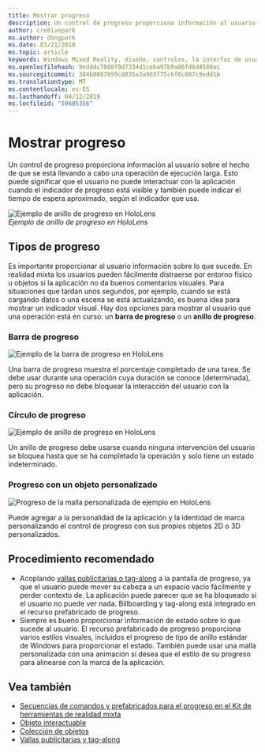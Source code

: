 ```yaml
---
title: Mostrar progreso
description: Un control de progreso proporciona información al usuario sobre el hecho de que se está llevando a cabo una operación de ejecución larga.
author: cre8ivepark
ms.author: dongpark
ms.date: 03/21/2018
ms.topic: article
keywords: Windows Mixed Reality, diseño, controles, la interfaz de usuario, experiencia de usuario
ms.openlocfilehash: 9edddc7800f0d7334d1ceba97b9a06fd6d4580ac
ms.sourcegitcommit: 384b0087899cd835a3a965f75c6f6c607c9edd1b
ms.translationtype: MT
ms.contentlocale: es-ES
ms.lasthandoff: 04/12/2019
ms.locfileid: "59605356"
---
```

# <a name="displaying-progress"></a>Mostrar progreso

Un control de progreso proporciona información al usuario sobre el hecho de que se está llevando a cabo una operación de ejecución larga. Esto puede significar que el usuario no puede interactuar con la aplicación cuando el indicador de progreso está visible y también puede indicar el tiempo de espera aproximado, según el indicador que usa.

![Ejemplo de anillo de progreso en HoloLens](images/640px-progress-hero.jpg)<br>
*Ejemplo de anillo de progreso en HoloLens*

## <a name="types-of-progress"></a>Tipos de progreso

Es importante proporcionar al usuario información sobre lo que sucede. En realidad mixta los usuarios pueden fácilmente distraerse por entorno físico u objetos si la aplicación no da buenos comentarios visuales. Para situaciones que tardan unos segundos, por ejemplo, cuando se está cargando datos o una escena se está actualizando, es buena idea para mostrar un indicador visual. Hay dos opciones para mostrar al usuario que una operación está en curso: un **barra de progreso** o un **anillo de progreso**.

### <a name="progress-bar"></a>Barra de progreso

![Ejemplo de la barra de progreso en HoloLens](images/640px-progressbar.jpg)

Una barra de progreso muestra el porcentaje completado de una tarea. Se debe usar durante una operación cuya duración se conoce (determinada), pero su progreso no debe bloquear la interacción del usuario con la aplicación.

### <a name="progress-ring"></a>Círculo de progreso

![Ejemplo de anillo de progreso en HoloLens](images/640px-progressring.jpg)

Un anillo de progreso debe usarse cuando ninguna intervención del usuario se bloquea hasta que se ha completado la operación y solo tiene un estado indeterminado.

### <a name="progress-with-a-custom-object"></a>Progreso con un objeto personalizado

![Progreso de la malla personalizada de ejemplo en HoloLens](images/640px-progresscustom.jpg)

Puede agregar a la personalidad de la aplicación y la identidad de marca personalizando el control de progreso con sus propios objetos 2D o 3D personalizados.

## <a name="best-practices"></a>Procedimiento recomendado
* Acoplando [vallas publicitarias o tag-along](billboarding-and-tag-along.md) a la pantalla de progreso, ya que el usuario puede mover su cabeza a un espacio vacío fácilmente y perder contexto de. La aplicación puede parecer que se ha bloqueado si el usuario no puede ver nada. Billboarding y tag-along está integrado en el recurso prefabricado de progreso.
* Siempre es bueno proporcionar información de estado sobre lo que sucede al usuario. El recurso prefabricado de progreso proporciona varios estilos visuales, incluidos el progreso de tipo de anillo estándar de Windows para proporcionar el estado. También puede usar una malla personalizada con una animación si desea que el estilo de su progreso para alinearse con la marca de la aplicación.

## <a name="see-also"></a>Vea también
* [Secuencias de comandos y prefabricados para el progreso en el Kit de herramientas de realidad mixta](https://github.com/Microsoft/MixedRealityToolkit-Unity/blob/htk_release/Assets/HoloToolkit-Examples/UX/Readme/README_ProgressExample.md)
* [Objeto interactuable](interactable-object.md)
* [Colección de objetos](object-collection.md)
* [Vallas publicitarias y tag-along](billboarding-and-tag-along.md)
